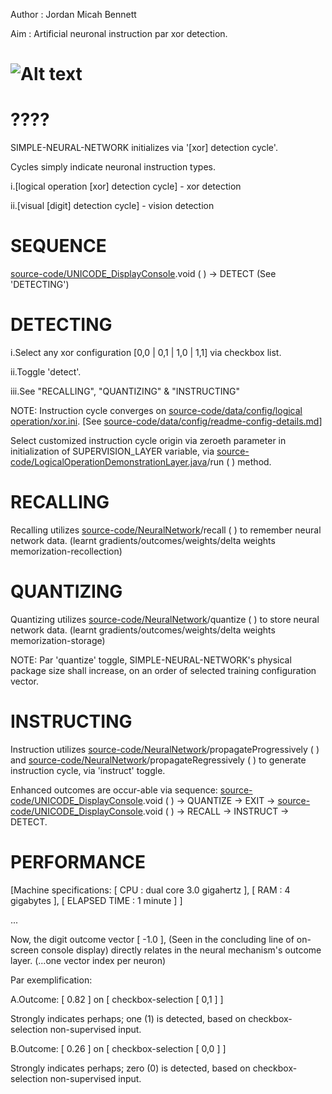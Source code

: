 Author : Jordan Micah Bennett

Aim : Artificial neuronal instruction par xor detection.


![Alt text](https://github.com/JordanMicahBennett/SIMPLE-NEURAL-NETWORK/blob/master/source-code/data/images/captures/1.png?raw=true "default page")
============================================



????
=======
SIMPLE-NEURAL-NETWORK initializes via '[xor] detection cycle'. 

Cycles simply indicate neuronal instruction types. 

i.[logical operation [xor] detection cycle] - xor detection

ii.[visual [digit] detection cycle] - vision detection

		
		
SEQUENCE
=======
[source-code/UNICODE_DisplayConsole](https://github.com/JordanMicahBennett/SIMPLE-NEURAL-NETWORK/blob/master/source-code/UNICODE_DisplayConsole.java).void ( ) -> DETECT (See 'DETECTING')
 


DETECTING
=======
i.Select any xor configuration [0,0 | 0,1 | 1,0 | 1,1] via checkbox list.

ii.Toggle 'detect'.

iii.See "RECALLING", "QUANTIZING" & "INSTRUCTING"

NOTE: Instruction cycle converges on [source-code/data/config/logical operation/xor.ini](https://github.com/JordanMicahBennett/SIMPLE-NEURAL-NETWORK/blob/master/source-code/data/config/logical%20operation/xor.ini). [See [source-code/data/config/readme-config-details.md](https://github.com/JordanMicahBennett/SIMPLE-NEURAL-NETWORK/blob/master/source-code/data/config/readme-config-details.md)]

Select customized instruction cycle origin via zeroeth parameter in initialization of SUPERVISION_LAYER variable, via [source-code/LogicalOperationDemonstrationLayer.java](https://github.com/JordanMicahBennett/SIMPLE-NEURAL-NETWORK/blob/master/source-code/LogicalOperationDemonstrationLayer.java)/run ( ) method.

RECALLING
=======
Recalling utilizes [source-code/NeuralNetwork](https://github.com/JordanMicahBennett/SIMPLE-NEURAL-NETWORK/blob/master/source-code/NeuralNetwork.java)/recall ( ) to remember neural network data. (learnt gradients/outcomes/weights/delta weights memorization-recollection)



QUANTIZING
=======
Quantizing utilizes [source-code/NeuralNetwork](https://github.com/JordanMicahBennett/SIMPLE-NEURAL-NETWORK/blob/master/source-code/NeuralNetwork.java)/quantize ( ) to store neural network data. (learnt gradients/outcomes/weights/delta weights memorization-storage)


NOTE: Par 'quantize' toggle, SIMPLE-NEURAL-NETWORK's physical package size shall increase, on an order of selected training configuration vector.



INSTRUCTING
=======
Instruction utilizes [source-code/NeuralNetwork](https://github.com/JordanMicahBennett/SIMPLE-NEURAL-NETWORK/blob/master/source-code/NeuralNetwork.java)/propagateProgressively ( ) and [source-code/NeuralNetwork](https://github.com/JordanMicahBennett/SIMPLE-NEURAL-NETWORK/blob/master/source-code/NeuralNetwork.java)/propagateRegressively ( ) to generate instruction cycle, via 'instruct' toggle. 

Enhanced outcomes are occur-able via sequence: [source-code/UNICODE_DisplayConsole](https://github.com/JordanMicahBennett/SIMPLE-NEURAL-NETWORK/blob/master/source-code/UNICODE_DisplayConsole.java).void ( ) -> QUANTIZE -> EXIT -> [source-code/UNICODE_DisplayConsole](https://github.com/JordanMicahBennett/SIMPLE-NEURAL-NETWORK/blob/master/source-code/UNICODE_DisplayConsole.java).void ( ) -> RECALL -> INSTRUCT -> DETECT. 






PERFORMANCE
=======
[Machine specifications: [ CPU : dual core 3.0 gigahertz ], [ RAM : 4 gigabytes ], [ ELAPSED TIME : 1 minute ] ]

...


Now, the digit outcome vector [ -1.0 ], (Seen in the concluding line of on-screen console display) directly relates in the neural mechanism's outcome layer. (...one vector index per neuron)


Par exemplification:

A.Outcome: [ 0.82 ] on [ checkbox-selection [ 0,1 ] ]

Strongly indicates perhaps; one (1) is detected, based on checkbox-selection non-supervised input.


B.Outcome: [ 0.26 ] on [ checkbox-selection [ 0,0 ] ]

Strongly indicates perhaps; zero (0) is detected, based on checkbox-selection non-supervised input.
